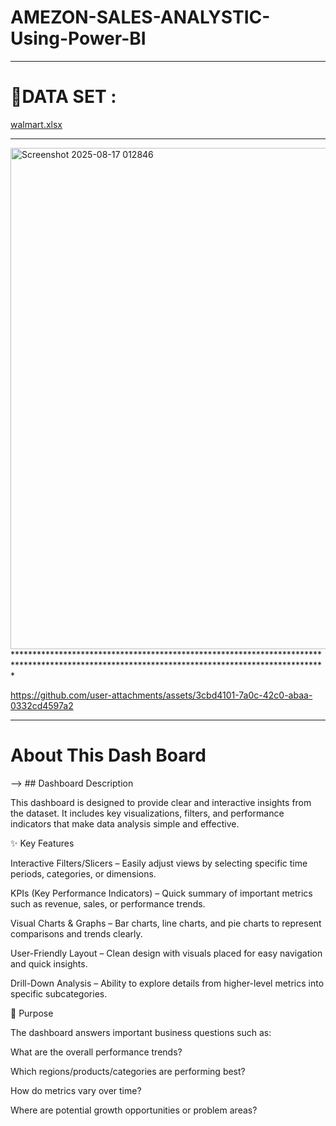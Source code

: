 # AMEZON-SALES-ANALYSTIC-Using-Power-BI

******************************************************************************************************************************************
# 📂DATA SET : 
[walmart.xlsx](https://github.com/user-attachments/files/21832557/walmart.xlsx)




***********************************************************************************************************************************************
<img width="1428" height="802" alt="Screenshot 2025-08-17 012846" src="https://github.com/user-attachments/assets/1cfdc274-4eb0-4a5b-b6e4-62a2095f852e" />
***********************************************************************************************************************************************



https://github.com/user-attachments/assets/3cbd4101-7a0c-42c0-abaa-0332cd4597a2


*******************************************************************************************************************************************

# About This Dash Board
--> ## Dashboard Description

This dashboard is designed to provide clear and interactive insights from the dataset. It includes key visualizations, filters, and performance indicators that make data analysis simple and effective.

✨ Key Features

Interactive Filters/Slicers – Easily adjust views by selecting specific time periods, categories, or dimensions.

KPIs (Key Performance Indicators) – Quick summary of important metrics such as revenue, sales, or performance trends.

Visual Charts & Graphs – Bar charts, line charts, and pie charts to represent comparisons and trends clearly.

User-Friendly Layout – Clean design with visuals placed for easy navigation and quick insights.

Drill-Down Analysis – Ability to explore details from higher-level metrics into specific subcategories.

🎯 Purpose

The dashboard answers important business questions such as:

What are the overall performance trends?

Which regions/products/categories are performing best?

How do metrics vary over time?

Where are potential growth opportunities or problem areas?
